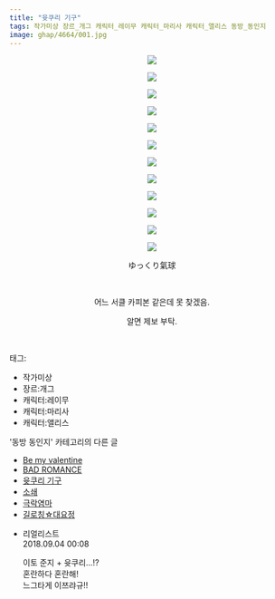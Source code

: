```yaml
---
title: "윳쿠리 기구"
tags: 작가미상 장르_개그 캐릭터_레이무 캐릭터_마리사 캐릭터_앨리스 동방_동인지
image: ghap/4664/001.jpg
---
```

<div class="article">
<p style="text-align: center; clear: none; float: none;"><img src="{{ site.nasurl }}/ghap/4664/001.jpg"/></p>
<p style="text-align: center; clear: none; float: none;"><img src="{{ site.nasurl }}/ghap/4664/002.jpg"/></p>
<p style="text-align: center; clear: none; float: none;"><img src="{{ site.nasurl }}/ghap/4664/003.jpg"/></p>
<p style="text-align: center; clear: none; float: none;"><img src="{{ site.nasurl }}/ghap/4664/004.jpg"/></p>
<p style="text-align: center; clear: none; float: none;"><img src="{{ site.nasurl }}/ghap/4664/005.jpg"/></p>
<p style="text-align: center; clear: none; float: none;"><img src="{{ site.nasurl }}/ghap/4664/006.jpg"/></p>
<p style="text-align: center; clear: none; float: none;"><img src="{{ site.nasurl }}/ghap/4664/007.jpg"/></p>
<p style="text-align: center; clear: none; float: none;"><img src="{{ site.nasurl }}/ghap/4664/008.jpg"/></p>
<p style="text-align: center; clear: none; float: none;"><img src="{{ site.nasurl }}/ghap/4664/009.jpg"/></p>
<p style="text-align: center; clear: none; float: none;"><img src="{{ site.nasurl }}/ghap/4664/010.jpg"/></p>
<p style="text-align: center; clear: none; float: none;"><img src="{{ site.nasurl }}/ghap/4664/011.jpg"/></p>
<p style="text-align: center; clear: none; float: none;"><img src="{{ site.nasurl }}/ghap/4664/012.jpg"/></p>
<p style="text-align: center; clear: none; float: none;">ゆっくり氣球</p>
<p style="text-align: center; clear: none; float: none;"><br/></p>
<p style="text-align: center; clear: none; float: none;">어느 서클 카피본 같은데 못 찾겠음.</p>
<p style="text-align: center; clear: none; float: none;">알면 제보 부탁.</p>
<p><br/></p>
</div><div class="tagTrail">
<p>태그: </p>
<ul>
<li>작가미상</li>
<li>장르:개그</li>
<li>캐릭터:레이무</li>
<li>캐릭터:마리사</li>
<li>캐릭터:앨리스</li>
</ul>
</div><div class="another">
<p>'동방 동인지' 카테고리의 다른 글</p>
<ul>
<li><a href="/2018-09-03-ghap_4666">Be my valentine</a></li>
<li><a href="/2018-09-03-ghap_4665">BAD ROMANCE</a></li>
<li><a href="/2018-09-03-ghap_4664">윳쿠리 기구</a></li>
<li><a href="/2018-09-03-ghap_4662">소쇄</a></li>
<li><a href="/2018-09-03-ghap_4661">극락염마</a></li>
<li><a href="/2018-09-03-ghap_4660">길로칭☆대요정</a></li>
</ul>
</div><div class="cb_module cb_fluid">
<div class="cb_wrt cb_profile">
<div class="comment">
<ul>
<li class="cb_thumb_off" id="comment15325648">
<div class="cb_comment_area">
<div class="cb_info_area">
<div class="cb_section">
<span class="cb_nick_name">리얼리스트</span>
</div>
<div class="cb_section">
<span class="cb_date">2018.09.04 00:08 </span>
</div>
</div>
<div class="cb_dsc_comment">
<p class="cb_dsc">
											이토 준지 + 윳쿠리...!?<br/>
혼란하다 혼란해!<br/>
느그타게 이쯔랴규!!
										</p>
</div>
</div></li>
</ul>
</div>
</div><!-- commentList close -->
</div>